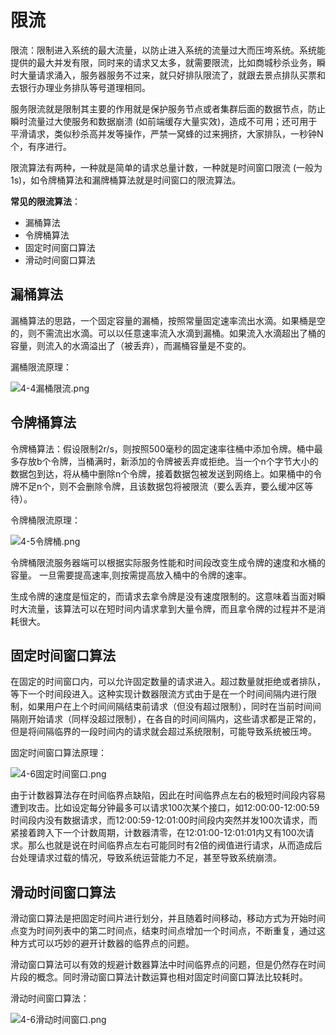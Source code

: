 # 限流

限流：限制进入系统的最大流量，以防止进入系统的流量过大而压垮系统。系统能提供的最大并发有限，同时来的请求又太多，就需要限流，比如商城秒杀业务，瞬时大量请求涌入，服务器服务不过来，就只好排队限流了，就跟去景点排队买票和去银行办理业务排队等号道理相同。

服务限流就是限制其主要的作用就是保护服务节点或者集群后面的数据节点，防止瞬时流量过大使服务和数据崩溃 (如前端缓存大量实效)，造成不可用；还可用于平滑请求，类似秒杀高并发等操作，严禁一窝蜂的过来拥挤，大家排队，一秒钟N个，有序进行。

限流算法有两种，一种就是简单的请求总量计数，一种就是时间窗口限流 (一般为1s)，如令牌桶算法和漏牌桶算法就是时间窗口的限流算法。

**常见的限流算法**：

- 漏桶算法
- 令牌桶算法
- 固定时间窗口算法
- 滑动时间窗口算法

## 漏桶算法

漏桶算法的思路，一个固定容量的漏桶，按照常量固定速率流出水滴。如果桶是空的，则不需流出水滴。可以以任意速率流入水滴到漏桶。如果流入水滴超出了桶的容量，则流入的水滴溢出了（被丢弃），而漏桶容量是不变的。

漏桶限流原理：

![4-4漏桶限流.png](https://cdn.jsdelivr.net/gh/letengzz/Two-C@main/img/Java/202303301455743.png)

## 令牌桶算法

令牌桶算法：假设限制2r/s，则按照500毫秒的固定速率往桶中添加令牌。桶中最多存放b个令牌，当桶满时，新添加的令牌被丢弃或拒绝。当一个n个字节大小的数据包到达，将从桶中删除n个令牌，接着数据包被发送到网络上。如果桶中的令牌不足n个，则不会删除令牌，且该数据包将被限流（要么丢弃，要么缓冲区等待）。

令牌桶限流原理：

![4-5令牌桶.png](https://cdn.jsdelivr.net/gh/letengzz/Two-C@main/img/Java/202303301456243.png)

令牌桶限流服务器端可以根据实际服务性能和时间段改变生成令牌的速度和水桶的容量。 一旦需要提高速率,则按需提高放入桶中的令牌的速率。

生成令牌的速度是恒定的，而请求去拿令牌是没有速度限制的。这意味着当面对瞬时大流量，该算法可以在短时间内请求拿到大量令牌，而且拿令牌的过程并不是消耗很大。

## 固定时间窗口算法

在固定的时间窗口内，可以允许固定数量的请求进入。超过数量就拒绝或者排队，等下一个时间段进入。这种实现计数器限流方式由于是在一个时间间隔内进行限制，如果用户在上个时间间隔结束前请求（但没有超过限制），同时在当前时间间隔刚开始请求（同样没超过限制），在各自的时间间隔内，这些请求都是正常的，但是将间隔临界的一段时间内的请求就会超过系统限制，可能导致系统被压垮。

固定时间窗口算法原理：

![4-6固定时间窗口.png](https://cdn.jsdelivr.net/gh/letengzz/Two-C@main/img/Java/202303301456023.png)

由于计数器算法存在时间临界点缺陷，因此在时间临界点左右的极短时间段内容易遭到攻击。比如设定每分钟最多可以请求100次某个接口，如12:00:00-12:00:59时间段内没有数据请求，而12:00:59-12:01:00时间段内突然并发100次请求，而紧接着跨入下一个计数周期，计数器清零，在12:01:00-12:01:01内又有100次请求。那么也就是说在时间临界点左右可能同时有2倍的阀值进行请求，从而造成后台处理请求过载的情况，导致系统运营能力不足，甚至导致系统崩溃。

## 滑动时间窗口算法

滑动窗口算法是把固定时间片进行划分，并且随着时间移动，移动方式为开始时间点变为时间列表中的第二时间点，结束时间点增加一个时间点，不断重复，通过这种方式可以巧妙的避开计数器的临界点的问题。

滑动窗口算法可以有效的规避计数器算法中时间临界点的问题，但是仍然存在时间片段的概念。同时滑动窗口算法计数运算也相对固定时间窗口算法比较耗时。

滑动时间窗口算法：

![4-6滑动时间窗口.png](https://cdn.jsdelivr.net/gh/letengzz/Two-C@main/img/Java/202303301456585.png)